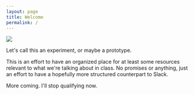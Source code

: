```yaml
---
layout: page
title: Welcome
permalink: /
---
```


<img src="{{ site.baseurl }}/assets/images/phasers.gif">

Let's call this an experiment, or maybe a prototype.

This is an effort to have an organized place for at least some resources relevant to what we're talking about in class. No promises or anything, just an effort to have a hopefully more structured counterpart to Slack.

More coming. I'll stop qualifying now.